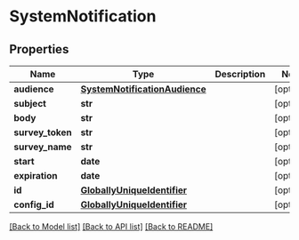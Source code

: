 # SystemNotification

## Properties
Name | Type | Description | Notes
------------ | ------------- | ------------- | -------------
**audience** | [**SystemNotificationAudience**](SystemNotificationAudience.md) |  | [optional] 
**subject** | **str** |  | [optional] 
**body** | **str** |  | [optional] 
**survey_token** | **str** |  | [optional] 
**survey_name** | **str** |  | [optional] 
**start** | **date** |  | [optional] 
**expiration** | **date** |  | [optional] 
**id** | [**GloballyUniqueIdentifier**](GloballyUniqueIdentifier.md) |  | [optional] 
**config_id** | [**GloballyUniqueIdentifier**](GloballyUniqueIdentifier.md) |  | [optional] 

[[Back to Model list]](../README.md#documentation-for-models) [[Back to API list]](../README.md#documentation-for-api-endpoints) [[Back to README]](../README.md)

